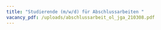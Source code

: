 ```yaml
---
title: "Studierende (m/w/d) für Abschlussarbeiten "
vacancy_pdf: /uploads/abschlussarbeit_ol_jga_210308.pdf
---
```

